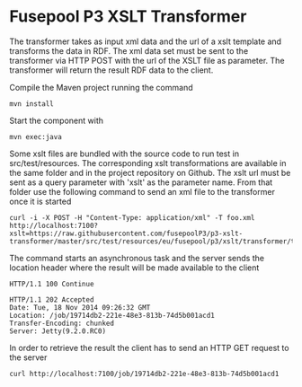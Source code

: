Fusepool P3 XSLT Transformer
============================

The transformer takes as input xml data and the url of a xslt template and transforms the data in RDF.
The xml data set must be sent to the transformer via HTTP POST with the url of the XSLT file as parameter. 
The transformer will return the result RDF data to the client.

Compile the Maven project running the command

    mvn install

Start the component with 

    mvn exec:java

Some xslt files are bundled with the source code to run test in src/test/resources. The corresponding xslt transformations
are available in the same folder and in the project repository on Github. The xslt url must be sent as a query parameter with 
'xslt' as the parameter name. From that folder use the following command to send an
 xml file to the transformer once it is started

    curl -i -X POST -H "Content-Type: application/xml" -T foo.xml http://localhost:7100?xslt=https://raw.githubusercontent.com/fusepoolP3/p3-xslt-transformer/master/src/test/resources/eu/fusepool/p3/xslt/transformer/test/foo.xsl

The command starts an asynchronous task and the server sends the location header where the result will be made available
to the client

    HTTP/1.1 100 Continue
    
    HTTP/1.1 202 Accepted
    Date: Tue, 18 Nov 2014 09:26:32 GMT
    Location: /job/19714db2-221e-48e3-813b-74d5b001acd1
    Transfer-Encoding: chunked
    Server: Jetty(9.2.0.RC0)

In order to retrieve the result the client has to send an HTTP GET  request to the server 

    curl http://localhost:7100/job/19714db2-221e-48e3-813b-74d5b001acd1 
